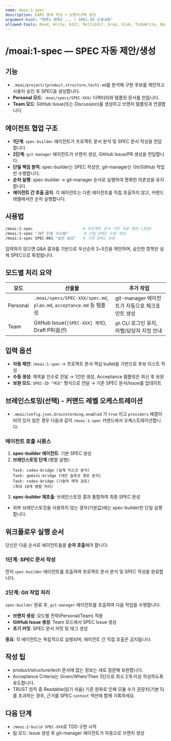 ```yaml
---
name: moai:1-spec
description: EARS 명세 작성 + 브랜치/PR 생성
argument-hint: "제목1 제목2 ... | SPEC-ID 수정내용"
allowed-tools: Read, Write, Edit, MultiEdit, Grep, Glob, TodoWrite, Bash
---
```


# /moai:1-spec — SPEC 자동 제안/생성

## 기능

- `.moai/project/{product,structure,tech}.md`를 분석해 구현 후보를 제안하고 사용자 승인 후 SPEC을 생성합니다.
- **Personal 모드**: `.moai/specs/SPEC-XXX/` 디렉터리와 템플릿 문서를 만듭니다.
- **Team 모드**: GitHub Issue(또는 Discussion)를 생성하고 브랜치 템플릿과 연결합니다.

## 에이전트 협업 구조

- **1단계**: `spec-builder` 에이전트가 프로젝트 문서 분석 및 SPEC 문서 작성을 전담합니다.
- **2단계**: `git-manager` 에이전트가 브랜치 생성, GitHub Issue/PR 생성을 전담합니다.
- **단일 책임 원칙**: spec-builder는 SPEC 작성만, git-manager는 Git/GitHub 작업만 수행합니다.
- **순차 실행**: spec-builder → git-manager 순서로 실행하여 명확한 의존성을 유지합니다.
- **에이전트 간 호출 금지**: 각 에이전트는 다른 에이전트를 직접 호출하지 않고, 커맨드 레벨에서만 순차 실행합니다.

## 사용법

```bash
/moai:1-spec                      # 프로젝트 문서 기반 자동 제안 (권장)
/moai:1-spec "JWT 인증 시스템"       # 단일 SPEC 수동 생성
/moai:1-spec SPEC-001 "보안 보강"   # 기존 SPEC 보완
```

입력하지 않으면 Q&A 결과를 기반으로 우선순위 3~5건을 제안하며, 승인한 항목만 실제 SPEC으로 확정됩니다.

## 모드별 처리 요약

| 모드     | 산출물                                                               | 추가 작업                                       |
| -------- | -------------------------------------------------------------------- | ----------------------------------------------- |
| Personal | `.moai/specs/SPEC-XXX/spec.md`, `plan.md`, `acceptance.md` 등 템플릿 | git-manager 에이전트가 자동으로 체크포인트 생성 |
| Team     | GitHub Issue(`[SPEC-XXX] 제목`), Draft PR(옵션)                      | `gh` CLI 로그인 유지, 라벨/담당자 지정 안내     |

## 입력 옵션

- **자동 제안**: `/moai:1-spec` → 프로젝트 문서 핵심 bullet을 기반으로 후보 리스트 작성
- **수동 생성**: 제목을 인수로 전달 → 1건만 생성, Acceptance 템플릿은 회신 후 보완
- **보완 모드**: `SPEC-ID "메모"` 형식으로 전달 → 기존 SPEC 문서/Issue를 업데이트

## 브레인스토밍(선택) - 커맨드 레벨 오케스트레이션

- `.moai/config.json.brainstorming.enabled` 가 `true` 이고 `providers` 배열이 비어 있지 않은 경우 다음과 같이 `/moai:1-spec` 커맨드에서 오케스트레이션합니다:

### 에이전트 호출 시퀀스

1. **spec-builder 에이전트**: 기본 SPEC 생성
2. **브레인스토밍 단계** (병렬 실행):
   ```
   Task: codex-bridge (설계 리스크 분석)
   Task: gemini-bridge (대안 솔루션 경로 분석)
   Task: codex-bridge (기술적 제약 검토)
   (최대 10개 병렬 처리)
   ```
3. **spec-builder 재호출**: 브레인스토밍 결과 통합하여 최종 SPEC 완성

- 외부 브레인스토밍을 사용하지 않는 경우(기본값)에는 spec-builder만 단일 실행합니다.

## 워크플로우 실행 순서

당신은 다음 순서로 에이전트들을 **순차 호출**해야 합니다:

### 1단계: SPEC 문서 작성

먼저 `spec-builder` 에이전트를 호출하여 프로젝트 문서 분석 및 SPEC 작성을 완료합니다.

### 2단계: Git 작업 처리

`spec-builder` 완료 후, `git-manager` 에이전트를 호출하여 다음 작업을 수행합니다:

- **브랜치 생성**: 모드별 전략(Personal/Team) 적용
- **GitHub Issue 생성**: Team 모드에서 SPEC Issue 생성
- **초기 커밋**: SPEC 문서 커밋 및 태그 생성

**중요**: 각 에이전트는 독립적으로 실행되며, 에이전트 간 직접 호출은 금지됩니다.

## 작성 팁

- product/structure/tech 문서에 없는 정보는 새로 질문해 보완합니다.
- Acceptance Criteria는 Given/When/Then 3단으로 최소 2개 이상 작성하도록 유도합니다.
- TRUST 원칙 중 Readable(읽기 쉬움) 기준 완화로 인해 모듈 수가 권장치(기본 5)를 초과하는 경우, 근거를 SPEC `context` 섹션에 함께 기록하세요.

## 다음 단계

- `/moai:2-build SPEC-XXX`로 TDD 구현 시작
- 팀 모드: Issue 생성 후 git-manager 에이전트가 자동으로 브랜치 생성
